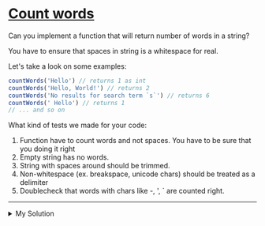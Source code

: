 # [Count words](https://www.codewars.com/kata/570cc83df616a85944001315)

Can you implement a function that will return number of words in a string?

You have to ensure that spaces in string is a whitespace for real.

Let's take a look on some examples:

```js
countWords('Hello') // returns 1 as int
countWords('Hello, World!') // returns 2
countWords('No results for search term `s`') // returns 6
countWords(' Hello') // returns 1
// ... and so on
```

What kind of tests we made for your code:

1. Function have to count words and not spaces. You have to be sure that you doing it right
2. Empty string has no words.
3. String with spaces around should be trimmed.
4. Non-whitespace (ex. breakspace, unicode chars) should be treated as a delimiter
5. Doublecheck that words with chars like -, ', ` are counted right.

---

<details><summary>My Solution</summary>

```js
// Counts the number of words in a given string.
// Words are delimited by whitespace characters.
// Leading and trailing whitespaces are trimmed before counting.
// Empty string has no words.
function countWords(str) {
  return str
    .trim() // Trim leading and trailing whitespaces
    .split(/\s+/) // Split the string into an array of words using whitespace as delimiter
    .filter(word => word !== '').length // Filter out empty strings and return the number of words
}
```

</details>
